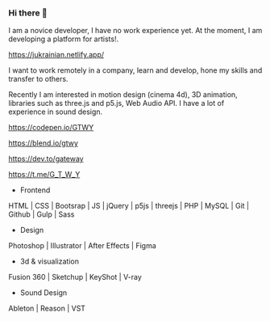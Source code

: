 ### Hi there 👋

<!--
**ALEVOLDON/ALEVOLDON** is a ✨ _special_ ✨ repository because its `README.md` (this file) appears on your GitHub profile.

Here are some ideas to get you started:

- 🔭 I’m currently working on ...
- 🌱 I’m currently learning ...
- 👯 I’m looking to collaborate on ...
- 🤔 I’m looking for help with ...
- 💬 Ask me about ...
- 📫 How to reach me: ...
- 😄 Pronouns: ...
- ⚡ Fun fact: ...
-->

I am a novice developer, I have no work experience yet. At the moment, I am developing a platform for artists!.

https://jukrainian.netlify.app/

I want to work remotely in a company, learn and develop, hone my skills and transfer to others.

Recently I am interested in motion design (cinema 4d), 3D animation, libraries such as three.js and p5.js, Web Audio API. I have a lot of experience in sound design.

https://codepen.io/GTWY

https://blend.io/gtwy

https://dev.to/gateway

https://t.me/G_T_W_Y

- Frontend

HTML | CSS | Bootsrap | JS | jQuery | p5js | threejs | PHP | MySQL | Git | Github | Gulp | Sass

- Design

Photoshop | Illustrator | After Effects | Figma

- 3d & visualization

Fusion 360 | Sketchup | KeyShot | V-ray

- Sound Design

Ableton | Reason | VST

